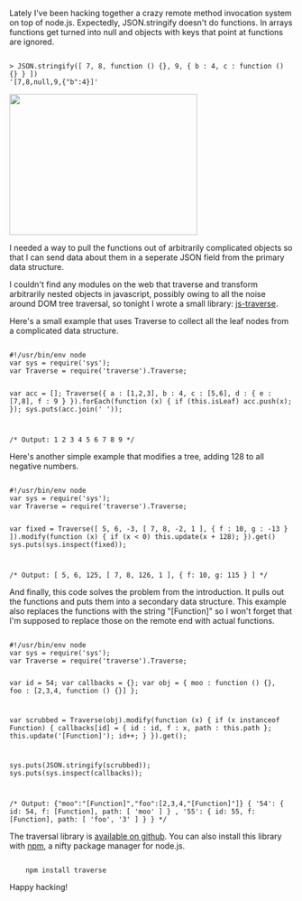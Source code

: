Lately I've been hacking together a crazy remote method invocation system on top
of node.js. Expectedly,
JSON.stringify doesn't do functions. In arrays functions get
turned into null and objects with keys that point at functions are ignored.
</p>

<code>
&gt; JSON.stringify([ 7, 8, function () {}, 9, { b : 4, c : function () {} } ])
'[7,8,null,9,{"b":4}]'
</code>

<img src="/images/tree-traversal.png" class="right-art"
    width="333" height="250"
/>

<p>
I needed a way to pull the functions out of arbitrarily complicated
objects so that I can send data about them in a seperate JSON field
from the primary data structure.
</p>

<p>
I couldn't find any modules on the web that traverse and transform arbitrarily
nested objects in javascript, possibly owing to all the noise around DOM tree
traversal, so tonight I wrote a small library:
<a href="http://github.com/substack/js-traverse ">js-traverse</a>.
</p>

<p>
Here's a small example that uses Traverse to collect all the leaf nodes from a
complicated data structure.
</p>

<code>
#!/usr/bin/env node
var sys = require('sys');
var Traverse = require('traverse').Traverse;

var acc = [];
Traverse({
    a : [1,2,3],
    b : 4,
    c : [5,6],
    d : { e : [7,8], f : 9 }
}).forEach(function (x) {
    if (this.isLeaf) acc.push(x);
});
sys.puts(acc.join(' '));

/* Output:
    1 2 3 4 5 6 7 8 9
*/
</code>

<p>
    Here's another simple example that modifies a tree, adding 128 to all negative numbers.
</p>

<code>
#!/usr/bin/env node
var sys = require('sys');
var Traverse = require('traverse').Traverse;

var fixed = Traverse([
    5, 6, -3, [ 7, 8, -2, 1 ], { f : 10, g : -13 }
]).modify(function (x) {
    if (x < 0) this.update(x + 128);
}).get()
sys.puts(sys.inspect(fixed));

/* Output:
    [ 5, 6, 125, [ 7, 8, 126, 1 ], { f: 10, g: 115 } ]
*/
</code>

<p>
And finally, this code solves the problem from the introduction.
It pulls out the functions and puts them into a secondary data structure.
This example also replaces the functions with the string "[Function]" so I won't
forget that I'm supposed to replace those on the remote end with actual
functions.
</p>

<code>
#!/usr/bin/env node
var sys = require('sys');
var Traverse = require('traverse').Traverse;

var id = 54;
var callbacks = {};
var obj = { moo : function () {}, foo : [2,3,4, function () {}] };

var scrubbed = Traverse(obj).modify(function (x) {
    if (x instanceof Function) {
        callbacks[id] = { id : id, f : x, path : this.path };
        this.update('[Function]');
        id++;
    }
}).get();

sys.puts(JSON.stringify(scrubbed));
sys.puts(sys.inspect(callbacks));

/* Output:
    {"moo":"[Function]","foo":[2,3,4,"[Function]"]}
    { '54': { id: 54, f: [Function], path: [ 'moo' ] }
    , '55': { id: 55, f: [Function], path: [ 'foo', '3' ] }
    }
*/
</code>

<p>
The traversal library is
<a href="http://github.com/substack/js-traverse"
>available on github</a>.
You can also install this library with <a href="http://npmjs.org/">npm</a>, a
nifty package manager for node.js.
</p>

<code>
    npm install traverse
</code>

<p>Happy hacking!</p>
